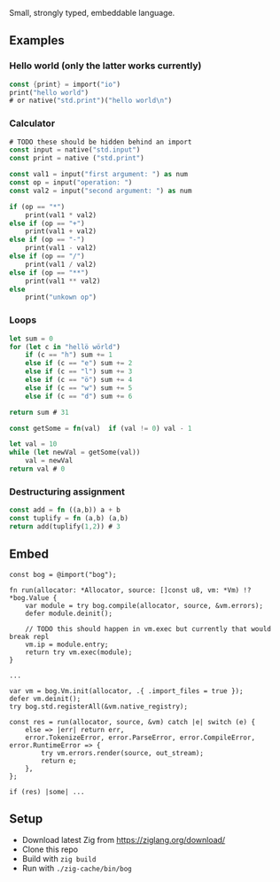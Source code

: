 Small, strongly typed, embeddable language. 
## Examples

### Hello world (only the latter works currently)
```rust
const {print} = import("io")
print("hello world")
# or native("std.print")("hello world\n")
```

### Calculator
```rust
# TODO these should be hidden behind an import
const input = native("std.input")
const print = native ("std.print")

const val1 = input("first argument: ") as num
const op = input("operation: ")
const val2 = input("second argument: ") as num

if (op == "*")
    print(val1 * val2)
else if (op == "+")
    print(val1 + val2)
else if (op == "-")
    print(val1 - val2)
else if (op == "/")
    print(val1 / val2)
else if (op == "**")
    print(val1 ** val2)
else 
    print("unkown op")
```

### Loops
```rust
let sum = 0
for (let c in "hellö wörld")
    if (c == "h") sum += 1
    else if (c == "e") sum += 2
    else if (c == "l") sum += 3
    else if (c == "ö") sum += 4
    else if (c == "w") sum += 5
    else if (c == "d") sum += 6

return sum # 31
```
```rust
const getSome = fn(val)  if (val != 0) val - 1

let val = 10
while (let newVal = getSome(val))
    val = newVal
return val # 0
```

### Destructuring assignment
```rust
const add = fn ((a,b)) a + b
const tuplify = fn (a,b) (a,b)
return add(tuplify(1,2)) # 3
```

## Embed
```zig
const bog = @import("bog");

fn run(allocator: *Allocator, source: []const u8, vm: *Vm) !?*bog.Value {
    var module = try bog.compile(allocator, source, &vm.errors);
    defer module.deinit();

    // TODO this should happen in vm.exec but currently that would break repl
    vm.ip = module.entry;
    return try vm.exec(module);
}

...

var vm = bog.Vm.init(allocator, .{ .import_files = true });
defer vm.deinit();
try bog.std.registerAll(&vm.native_registry);

const res = run(allocator, source, &vm) catch |e| switch (e) {
    else => |err| return err,
    error.TokenizeError, error.ParseError, error.CompileError, error.RuntimeError => {
        try vm.errors.render(source, out_stream);
        return e;
    },
};

if (res) |some| ...
```

## Setup
* Download latest Zig from https://ziglang.org/download/
* Clone this repo
* Build with `zig build`
* Run with `./zig-cache/bin/bog`
